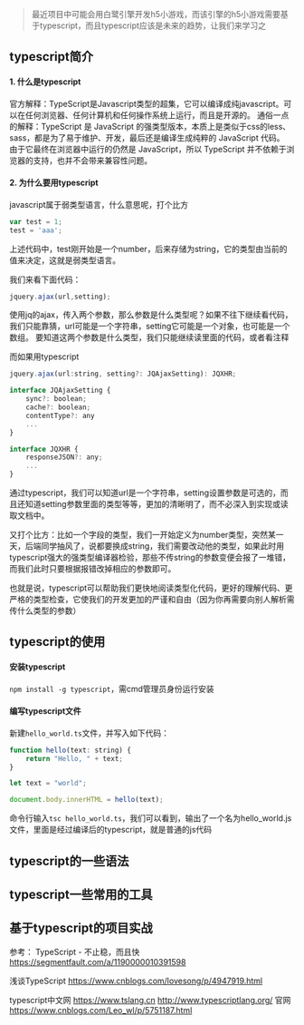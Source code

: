 > 最近项目中可能会用白鹭引擎开发h5小游戏，而该引擎的h5小游戏需要基于typescript，而且typescript应该是未来的趋势，让我们来学习之

## typescript简介

#### 1. 什么是typescript
官方解释：TypeScript是Javascript类型的超集，它可以编译成纯javascript。可以在任何浏览器、任何计算机和任何操作系统上运行，而且是开源的。
通俗一点的解释：TypeScript 是 JavaScript 的强类型版本，本质上是类似于css的less、sass，都是为了易于维护、开发，最后还是编译生成纯粹的 JavaScript 代码。
由于它最终在浏览器中运行的仍然是 JavaScript，所以 TypeScript 并不依赖于浏览器的支持，也并不会带来兼容性问题。

#### 2. 为什么要用typescript
javascript属于弱类型语言，什么意思呢，打个比方
```javascript
var test = 1;
test = 'aaa';
```
上述代码中，test刚开始是一个number，后来存储为string，它的类型由当前的值来决定，这就是弱类型语言。

我们来看下面代码：
```javascript
jquery.ajax(url,setting);
```
使用jq的ajax，传入两个参数，那么参数是什么类型呢？如果不往下继续看代码，我们只能靠猜，url可能是一个字符串，setting它可能是一个对象，也可能是一个数组。
要知道这两个参数是什么类型，我们只能继续读里面的代码，或者看注释

而如果用typescript
```javascript
jquery.ajax(url:string, setting?: JQAjaxSetting): JQXHR;

interface JQAjaxSetting {
    sync?: boolean;
    cache?: boolean;
    contentType?: any
    ...
}

interface JQXHR {
    responseJSON?: any;
    ...
}
```
通过typescript，我们可以知道url是一个字符串，setting设置参数是可选的，而且还知道setting参数里面的类型等等，更加的清晰明了，而不必深入到实现或读取文档中。

又打个比方：比如一个字段的类型，我们一开始定义为number类型，突然某一天，后端同学抽风了，说都要换成string，我们需要改动他的类型，如果此时用typescript强大的强类型编译器检验，那些不传string的参数变便会报了一堆错，而我们此时只要根据报错改掉相应的参数即可。

也就是说，typescript可以帮助我们更快地阅读类型化代码，更好的理解代码、更严格的类型检查，它使我们的开发更加的严谨和自由（因为你再需要向别人解析需传什么类型的参数）


## typescript的使用

#### 安装typescript
`npm install -g typescript`，需cmd管理员身份运行安装

#### 编写typescript文件
新建`hello_world.ts`文件，并写入如下代码：
```javascript
function hello(text: string) {
    return "Hello, " + text;
}

let text = "world";

document.body.innerHTML = hello(text);
```
命令行输入`tsc hello_world.ts`，我们可以看到，输出了一个名为hello_world.js文件，里面是经过编译后的typescript，就是普通的js代码

## typescript的一些语法
## typescript一些常用的工具
## 基于typescript的项目实战


参考：
TypeScript - 不止稳，而且快
https://segmentfault.com/a/1190000010391598

浅谈TypeScript
https://www.cnblogs.com/lovesong/p/4947919.html

typescript中文网
https://www.tslang.cn
http://www.typescriptlang.org/ 官网
https://www.cnblogs.com/Leo_wl/p/5751187.html